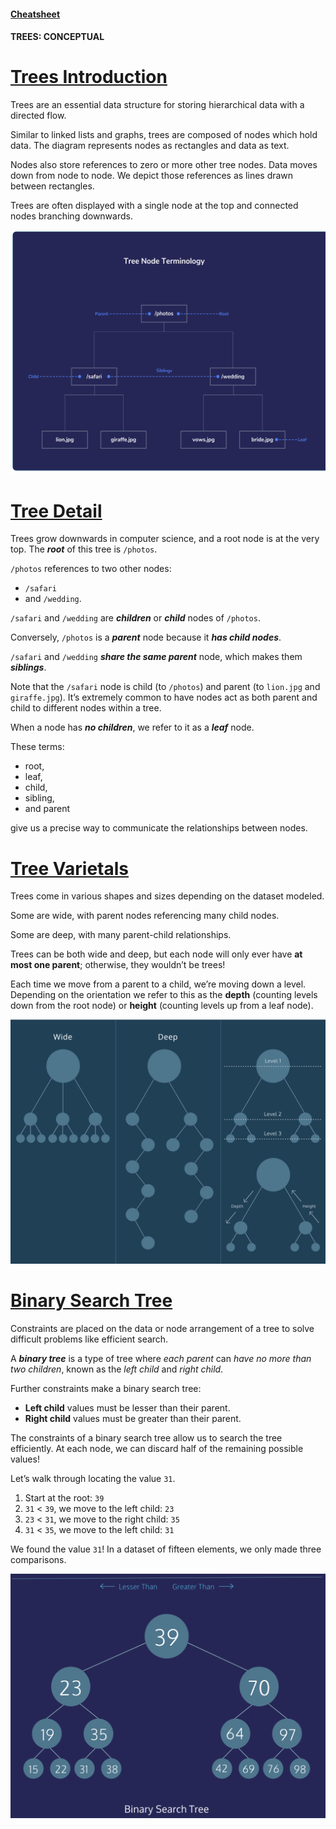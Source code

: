 #### [Cheatsheet](https://www.codecademy.com/learn/complex-data-structures/modules/cspath-trees/cheatsheet)

#### TREES: CONCEPTUAL

# [Trees Introduction](https://www.codecademy.com/courses/complex-data-structures/lessons/learn-trees-general/exercises/general-trees-intro)

Trees are an essential data structure for storing hierarchical data with a directed flow.

Similar to linked lists and graphs, trees are composed of nodes which hold data. 
The diagram represents nodes as rectangles and data as text.

Nodes also store references to zero or more other tree nodes. 
Data moves down from node to node. 
We depict those references as lines drawn between rectangles.

Trees are often displayed with a single node at the top and connected nodes branching downwards.

![Tree](TreeNode.svg)

# [Tree Detail](https://www.codecademy.com/courses/complex-data-structures/lessons/learn-trees-general/exercises/general-trees-detail)

Trees grow downwards in computer science, and a root node is at the very top. 
The ***root*** of this tree is `/photos`.

`/photos` references to two other nodes: 
* `/safari` 
* and `/wedding`. 

`/safari` and `/wedding` are ***children*** or ***child*** nodes of `/photos`.

Conversely, `/photos` is a ***parent*** node because it ***has child nodes***.

`/safari` and `/wedding` ***share the same parent*** node, which makes them ***siblings***.

Note that the `/safari` node is child (to `/photos`) and parent (to `lion.jpg` and `giraffe.jpg`). 
It’s extremely common to have nodes act as both parent and child to different nodes within a tree.

When a node has ***no children***, we refer to it as a ***leaf*** node.

These terms: 
* root, 
* leaf, 
* child, 
* sibling, 
* and parent 

give us a precise way to communicate the relationships between nodes.

# [Tree Varietals](https://www.codecademy.com/courses/complex-data-structures/lessons/learn-trees-general/exercises/general-trees-varietals)

Trees come in various shapes and sizes depending on the dataset modeled.

Some are wide, with parent nodes referencing many child nodes.

Some are deep, with many parent-child relationships.

Trees can be both wide and deep, but each node will only ever have **at most one parent**; 
otherwise, they wouldn’t be trees!

Each time we move from a parent to a child, we’re moving down a level. 
Depending on the orientation we refer to this as the **depth** (counting levels down from the root node) or **height** (counting levels up from a leaf node).

![Tree varietals](cs_tree_varietals.svg)

# [Binary Search Tree](https://www.codecademy.com/courses/complex-data-structures/lessons/learn-trees-general/exercises/general-trees-bst)

Constraints are placed on the data or node arrangement of a tree to solve difficult problems like efficient search.

A ***binary tree*** is a type of tree where *each parent* can *have no more than two children*, known as the *left child* and *right child*.

Further constraints make a binary search tree:
* **Left child** values must be lesser than their parent.
* **Right child** values must be greater than their parent.

The constraints of a binary search tree allow us to search the tree efficiently. 
At each node, we can discard half of the remaining possible values!

Let’s walk through locating the value `31`.
1. Start at the root: `39`
2. `31` < `39`, we move to the left child: `23`
3. `23` < `31`, we move to the right child: `35`
4. `31` < `35`, we move to the left child: `31`

We found the value `31`!
In a dataset of fifteen elements, we only made three comparisons.

![Binary Search Tree](Binary_Search_Tree_Visualization_Updated_1.svg)













